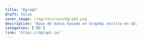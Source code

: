 ```yaml
---
title: 'Dgraph'
draft: false
cover_image: /img/recursos/dgraph.png
description: 'Base de datos basada en GraphQL escrita en GO.'
categories: ['DB']
link: 'https://dgraph.io/'
---
```

